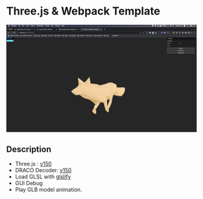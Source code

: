 # Three.js & Webpack Template

![screenshot](src/assets/screenshot.png)

## Description

- Three.js : [v150](https://unpkg.com/browse/three@0.150.1/)
- DRACO Decoder: [v150](https://unpkg.com/browse/three@0.150.1/examples/jsm/libs/draco/)
- Load GLSL with [glslify](https://github.com/glslify/glslify)
- GUI Debug
- Play GLB model animation.
